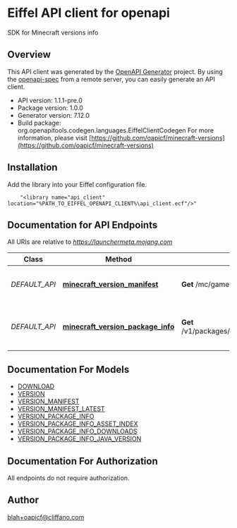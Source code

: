 # Eiffel API client for openapi

SDK for Minecraft versions info

## Overview
This API client was generated by the [OpenAPI Generator](https://openapi-generator.tech) project.  By using the [openapi-spec](https://openapis.org) from a remote server, you can easily generate an API client.

- API version: 1.1.1-pre.0
- Package version: 1.0.0
- Generator version: 7.12.0
- Build package: org.openapitools.codegen.languages.EiffelClientCodegen
For more information, please visit [https://github.com/oapicf/minecraft-versions](https://github.com/oapicf/minecraft-versions)

## Installation
Add the library into your Eiffel configuration file.
```
    "<library name="api_client" location="%PATH_TO_EIFFEL_OPENAPI_CLIENT%\api_client.ecf"/>"
```

## Documentation for API Endpoints

All URIs are relative to *https://launchermeta.mojang.com*

Class | Method | HTTP request | Description
------------ | ------------- | ------------- | -------------
*DEFAULT_API* | [**minecraft_version_manifest**](docs/DEFAULT_API.md#minecraft_version_manifest) | **Get** /mc/game/version_manifest.json | Get Minecraft version manifest
*DEFAULT_API* | [**minecraft_version_package_info**](docs/DEFAULT_API.md#minecraft_version_package_info) | **Get** /v1/packages/{packageId}/{versionId}.json | Get Minecraft version package info


## Documentation For Models

 - [DOWNLOAD](docs/DOWNLOAD.md)
 - [VERSION](docs/VERSION.md)
 - [VERSION_MANIFEST](docs/VERSION_MANIFEST.md)
 - [VERSION_MANIFEST_LATEST](docs/VERSION_MANIFEST_LATEST.md)
 - [VERSION_PACKAGE_INFO](docs/VERSION_PACKAGE_INFO.md)
 - [VERSION_PACKAGE_INFO_ASSET_INDEX](docs/VERSION_PACKAGE_INFO_ASSET_INDEX.md)
 - [VERSION_PACKAGE_INFO_DOWNLOADS](docs/VERSION_PACKAGE_INFO_DOWNLOADS.md)
 - [VERSION_PACKAGE_INFO_JAVA_VERSION](docs/VERSION_PACKAGE_INFO_JAVA_VERSION.md)


## Documentation For Authorization

 All endpoints do not require authorization.


## Author

blah+oapicf@cliffano.com

